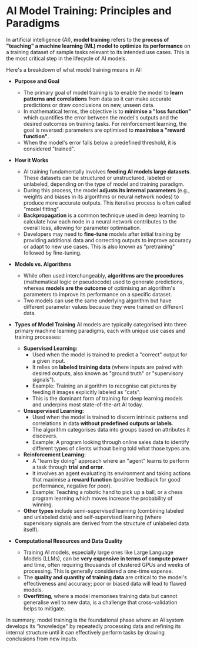# AI Model Training: Principles and Paradigms

In artificial intelligence (AI), **model training** refers to the **process of "teaching" a machine learning (ML) model to optimize its performance** on a training dataset of sample tasks relevant to its intended use cases. This is the most critical step in the lifecycle of AI models.

Here's a breakdown of what model training means in AI:

- **Purpose and Goal**
    
    - The primary goal of model training is to enable the model to **learn patterns and correlations** from data so it can make accurate predictions or draw conclusions on new, unseen data.
    - In mathematical terms, the objective is to **minimise a "loss function"** which quantifies the error between the model's outputs and the desired outcomes on training tasks. For reinforcement learning, the goal is reversed: parameters are optimised to **maximise a "reward function"**.
    - When the model's error falls below a predefined threshold, it is considered "trained".
- **How it Works**
    
    - AI training fundamentally involves **feeding AI models large datasets**. These datasets can be structured or unstructured, labeled or unlabeled, depending on the type of model and training paradigm.
    - During this process, the model **adjusts its internal parameters** (e.g., weights and biases in its algorithms or neural network nodes) to produce more accurate outputs. This iterative process is often called "model fitting".
    - **Backpropagation** is a common technique used in deep learning to calculate how each node in a neural network contributes to the overall loss, allowing for parameter optimisation.
    - Developers may need to **fine-tune** models after initial training by providing additional data and correcting outputs to improve accuracy or adapt to new use cases. This is also known as "pretraining" followed by fine-tuning.
- **Models vs. Algorithms**
    
    - While often used interchangeably, **algorithms are the procedures** (mathematical logic or pseudocode) used to generate predictions, whereas **models are the outcome** of optimising an algorithm's parameters to improve its performance on a specific dataset.
    - Two models can use the same underlying algorithm but have different parameter values because they were trained on different data.
- **Types of Model Training** AI models are typically categorised into three primary machine learning paradigms, each with unique use cases and training processes:
    
    - **Supervised Learning:**
        - Used when the model is trained to predict a "correct" output for a given input.
        - It relies on **labeled training data** (where inputs are paired with desired outputs, also known as "ground truth" or "supervisory signals").
        - Example: Training an algorithm to recognise cat pictures by feeding it images explicitly labeled as "cats".
        - This is the dominant form of training for deep learning models and underpins most state-of-the-art AI today.
    - **Unsupervised Learning:**
        - Used when the model is trained to discern intrinsic patterns and correlations in data **without predefined outputs or labels**.
        - The algorithm categorises data into groups based on attributes it discovers.
        - Example: A program looking through online sales data to identify different types of clients without being told what those types are.
    - **Reinforcement Learning:**
        - A "learn by doing" approach where an "agent" learns to perform a task through **trial and error**.
        - It involves an agent evaluating its environment and taking actions that maximise a **reward function** (positive feedback for good performance, negative for poor).
        - Example: Teaching a robotic hand to pick up a ball, or a chess program learning which moves increase the probability of winning.
    - **Other types** include semi-supervised learning (combining labeled and unlabeled data) and self-supervised learning (where supervisory signals are derived from the structure of unlabeled data itself).
- **Computational Resources and Data Quality**
    
    - Training AI models, especially large ones like Large Language Models (LLMs), can be **very expensive in terms of compute power** and time, often requiring thousands of clustered GPUs and weeks of processing. This is generally considered a one-time expense.
    - The **quality and quantity of training data** are critical to the model's effectiveness and accuracy; poor or biased data will lead to flawed models.
    - **Overfitting**, where a model memorises training data but cannot generalise well to new data, is a challenge that cross-validation helps to mitigate.

In summary, model training is the foundational phase where an AI system develops its "knowledge" by repeatedly processing data and refining its internal structure until it can effectively perform tasks by drawing conclusions from new inputs.